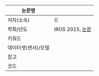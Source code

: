 
| 논문명 | |
| --- | --- |
| 저자\(소속\) | \(\) |
| 학회/년도 | IROS 2015, [논문]() |
| 키워드 | |
| 데이터셋(센서)/모델 | |
| 참고 | |
| 코드 | |

<!--stackedit_data:
eyJoaXN0b3J5IjpbLTE5MDk0ODcyNjRdfQ==
-->